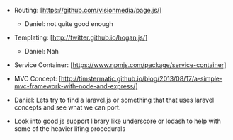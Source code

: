 - Routing: [https://github.com/visionmedia/page.js/]
    - Daniel: not quite good enough
- Templating: [http://twitter.github.io/hogan.js/]
    - Daniel: Nah
- Service Container: [https://www.npmjs.com/package/service-container]
- MVC Concept: [http://timstermatic.github.io/blog/2013/08/17/a-simple-mvc-framework-with-node-and-express/]

- Daniel: Lets try to find a laravel.js or something that that uses laravel concepts and see what we can port.
- Look into good js support library like underscore or lodash to help with some of the heavier lifing procedurals
